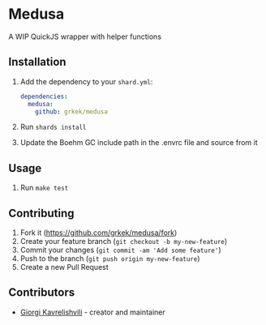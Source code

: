 # Medusa

A WIP QuickJS wrapper with helper functions

## Installation

1. Add the dependency to your `shard.yml`:

   ```yaml
   dependencies:
     medusa:
       github: grkek/medusa
   ```

2. Run `shards install`

3. Update the Boehm GC include path in the .envrc file and source from it

## Usage

1. Run `make test`

## Contributing

1. Fork it (<https://github.com/grkek/medusa/fork>)
2. Create your feature branch (`git checkout -b my-new-feature`)
3. Commit your changes (`git commit -am 'Add some feature'`)
4. Push to the branch (`git push origin my-new-feature`)
5. Create a new Pull Request

## Contributors

- [Giorgi Kavrelishvili](https://github.com/grkek) - creator and maintainer
